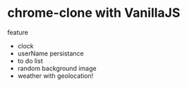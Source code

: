 # chrome-clone with VanillaJS

feature
- clock
- userName persistance
- to do list
- random background image
- weather with geolocation! 
